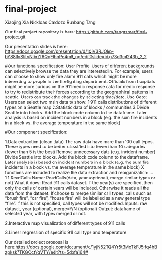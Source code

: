 # final-project
Xiaojing Xia 
Nickloas Cardozo
Runbang Tang

Our final project repository is here: https://github.com/tangramer/final-project.git

Our presentation slides is here: https://docs.google.com/presentation/d/1QlV3RJOhp-bY88lfoSlitvNlbrZf6QqFthnPe4m9_ng/edit#slide=id.g73d3cd243b_2_2

#Our functional specification:
User Profile: Users of different backgrounds can selectively browse the data they are interested in. For example, users can choose to show only fire alarm 911 calls which might be more interesting to people in the firefighting department. Officials from hospitals might be more curious on the 911 medic response data for medic response to try to redistribute their forces according to the geographical patterns in seattle.    Users can track the changes by selecting time/date.
Use Case: Users can select two main  data to show:
  1.911 calls distributions of different types on a Seattle map
  2.Statistic data of blocks / communities
  3.Divide Seattle into blocks. Add the block code column to the dataframe. Later analysis is based on incident numbers in a block (e.g.    the sum fire incidents in a block vs. the average temperature in the same block)


#Our component specification:

1.Data extraction (clean data)
The raw data have more than 100 call types. These types need to be better classified into fewer than 10 categories (fewer than 5 is the best)
Remove unnecessary data (e.g. incident number)
Divide Seattle into blocks. Add the block code column to the dataframe. Later analysis is based on incident numbers in a block (e.g. the sum fire incidents in a block vs. the average temperature in the same block)
	X functions are included to realize the data extraction and reorganization: …
1.1 ReadCalls
Name: ReadCalls(data, year (optional), merge similar types or not)
What it does: Read 911 calls dataset. If the year(s) are specified, then only the calls of certain years will be included. Otherwise it reads all the data from the dataset. If choose to merge similar call types, calls such as “brush fire”, “car fire”, “house fire” will be labelled as a new general type “fire”. If this is not specified, call types will not be modified.
	Inputs: raw dataset, year (optional), merge=Y/N (optional)
	Output: dataframe of selected year, with types merged or not.


2.Interactive map visualization of different types of 911 calls

3.Linear regression of specific 911 call type and temperature

Our detailed project proposal is here:https://docs.google.com/document/d/1yjN52TQ4Yr5t3MxTkFJ5rfq4hBzpksk7TKGCctVqVTY/edit?ts=5dbfa164#

